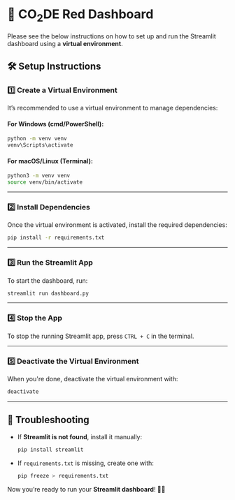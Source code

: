 # 🚀 CO<sub>2</sub>DE Red Dashboard  

Please see the below instructions on how to set up and run the Streamlit dashboard using a **virtual environment**.

## 🛠️ Setup Instructions  

### 1️⃣ **Create a Virtual Environment**  
It’s recommended to use a virtual environment to manage dependencies:  

#### **For Windows (cmd/PowerShell):**  
```sh
python -m venv venv
venv\Scripts\activate
```

#### **For macOS/Linux (Terminal):**  
```sh
python3 -m venv venv
source venv/bin/activate
```

---

### 2️⃣ **Install Dependencies**  
Once the virtual environment is activated, install the required dependencies:  
```sh
pip install -r requirements.txt
```

---

### 3️⃣ **Run the Streamlit App**  
To start the dashboard, run:  
```sh
streamlit run dashboard.py
```

---

### 4️⃣ **Stop the App**  
To stop the running Streamlit app, press `CTRL + C` in the terminal.

---

### 5️⃣ **Deactivate the Virtual Environment**  
When you're done, deactivate the virtual environment with:  
```sh
deactivate
```

---

## 🔧 **Troubleshooting**  

- If **Streamlit is not found**, install it manually:  
  ```sh
  pip install streamlit
  ```
- If `requirements.txt` is missing, create one with:  
  ```sh
  pip freeze > requirements.txt
  ```

Now you’re ready to run your **Streamlit dashboard**! 🚀🎉  

